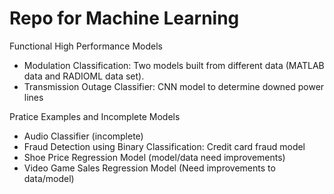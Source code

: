 # Repo for Machine Learning

Functional High Performance Models
* Modulation Classification: Two models built from different data (MATLAB data and RADIOML data set).
* Transmission Outage Classifier: CNN model to determine downed power lines

Pratice Examples and Incomplete Models
* Audio Classifier (incomplete)
* Fraud Detection using Binary Classification: Credit card fraud model
* Shoe Price Regression Model (model/data need improvements)
* Video Game Sales Regression Model (Need improvements to data/model)
